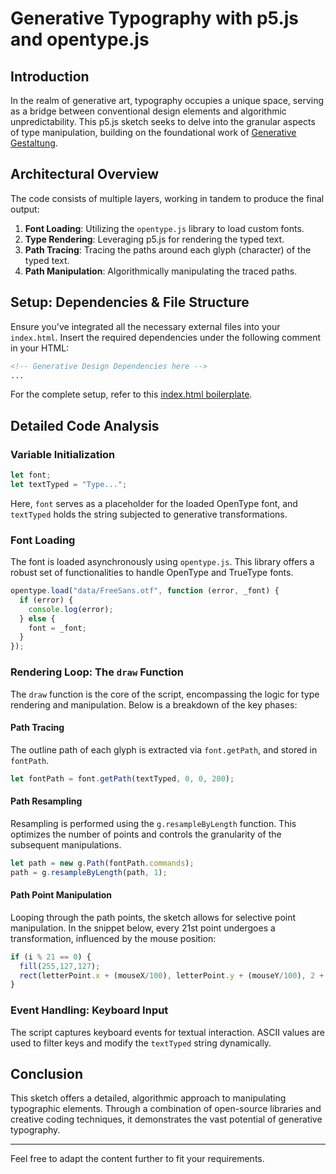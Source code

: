# Generative Typography with p5.js and opentype.js

## Introduction

In the realm of generative art, typography occupies a unique space, serving as a bridge between conventional design elements and algorithmic unpredictability. This p5.js sketch seeks to delve into the granular aspects of type manipulation, building on the foundational work of [Generative Gestaltung](http://www.generative-gestaltung.de/2/).


## Architectural Overview

The code consists of multiple layers, working in tandem to produce the final output:

1. **Font Loading**: Utilizing the `opentype.js` library to load custom fonts.
2. **Type Rendering**: Leveraging p5.js for rendering the typed text.
3. **Path Tracing**: Tracing the paths around each glyph (character) of the typed text.
4. **Path Manipulation**: Algorithmically manipulating the traced paths.

## Setup: Dependencies & File Structure

Ensure you've integrated all the necessary external files into your `index.html`. Insert the required dependencies under the following comment in your HTML:

```html
<!-- Generative Design Dependencies here -->
...
```

For the complete setup, refer to this [index.html boilerplate](https://github.com/creativetechnologylab/interactive-typography-p5/blob/main/index.html).

## Detailed Code Analysis

### Variable Initialization

```javascript
let font;
let textTyped = "Type...";
```

Here, `font` serves as a placeholder for the loaded OpenType font, and `textTyped` holds the string subjected to generative transformations.

### Font Loading

The font is loaded asynchronously using `opentype.js`. This library offers a robust set of functionalities to handle OpenType and TrueType fonts.

```javascript
opentype.load("data/FreeSans.otf", function (error, _font) {
  if (error) {
    console.log(error);
  } else {
    font = _font;
  }
});
```

### Rendering Loop: The `draw` Function

The `draw` function is the core of the script, encompassing the logic for type rendering and manipulation. Below is a breakdown of the key phases:

#### Path Tracing

The outline path of each glyph is extracted via `font.getPath`, and stored in `fontPath`.

```javascript
let fontPath = font.getPath(textTyped, 0, 0, 200);
```

#### Path Resampling

Resampling is performed using the `g.resampleByLength` function. This optimizes the number of points and controls the granularity of the subsequent manipulations.

```javascript
let path = new g.Path(fontPath.commands);
path = g.resampleByLength(path, 1);
```

#### Path Point Manipulation

Looping through the path points, the sketch allows for selective point manipulation. In the snippet below, every 21st point undergoes a transformation, influenced by the mouse position:

```javascript
if (i % 21 == 0) {
  fill(255,127,127);
  rect(letterPoint.x + (mouseX/100), letterPoint.y + (mouseY/100), 2 + (mouseX/10), 2 + (mouseY/10));
}
```

### Event Handling: Keyboard Input

The script captures keyboard events for textual interaction. ASCII values are used to filter keys and modify the `textTyped` string dynamically.

## Conclusion

This sketch offers a detailed, algorithmic approach to manipulating typographic elements. Through a combination of open-source libraries and creative coding techniques, it demonstrates the vast potential of generative typography.

---

Feel free to adapt the content further to fit your requirements.
